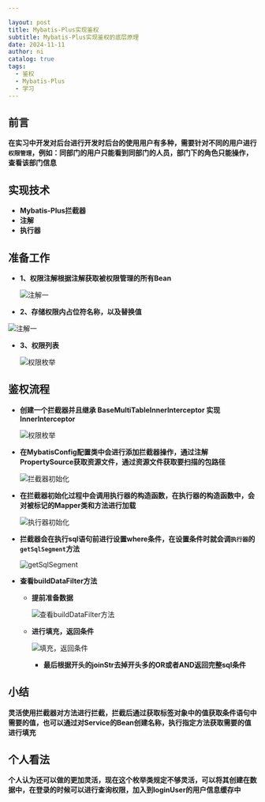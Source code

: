 ```yaml
---

layout: post
title: Mybatis-Plus实现鉴权
subtitle: Mybatis-Plus实现鉴权的底层原理
date: 2024-11-11
author: ni
catalog: true
tags:
  - 鉴权
  - Mybatis-Plus
  - 学习
---
```




## 前言

​	**在实习中开发对后台进行开发时后台的使用用户有多种，需要针对不同的用户进行`权限管理`，例如：同部门的用户只能看到同部门的人员，部门下的角色只能操作，查看该部门信息**

## 实现技术

- **Mybatis-Plus拦截器**
- **注解**
- **执行器**

## 准备工作

- **1、权限注解根据注解获取被权限管理的所有Bean**
  <p>
    <img src="https://ni-blog.oss-rg-china-mainland.aliyuncs.com/Snipaste_2024-11-11_15-39-57.png" alt="注解一" title="注解一" />
  </p>

-  **2、存储权限内占位符名称，以及替换值**
  <p>
   <img src="https://ni-blog.oss-rg-china-mainland.aliyuncs.com/db20ff071cf1268bdea75101aab4bc5.png" alt="注解一" title="注解一"  />
  </p>
  
- **3、权限列表**
  <p>
   <img src="https://ni-blog.oss-rg-china-mainland.aliyuncs.com/Snipaste_2024-11-11_15-44-21.png" alt="权限枚举" title="权限枚举"  />
  </p>
## 鉴权流程

- **创建一个拦截器并且继承 BaseMultiTableInnerInterceptor 实现InnerInterceptor**
   <p>
   <img src="https://ni-blog.oss-rg-china-mainland.aliyuncs.com/Snipaste_2024-11-11_15-40-43.png" alt="权限枚举" title="权限枚举" />
  </p>
- **在MybatisConfig配置类中会进行添加拦截器操作，通过注解PropertySource获取资源文件，通过资源文件获取要扫描的包路径**
  <p>
   <img src="https://ni-blog.oss-rg-china-mainland.aliyuncs.com/Snipaste_2024-11-11_16-33-06.png" alt="拦截器初始化" title="拦截器初始化"  />
  </p>
- **在拦截器初始化过程中会调用执行器的构造函数，在执行器的构造函数中，会对被标记的Mapper类和方法进行加载**
  <p>
   <img src="https://ni-blog.oss-rg-china-mainland.aliyuncs.com/Snipaste_2024-11-11_15-42-59.png" alt="执行器初始化" title="执行器初始化"  />
  </p>
- **拦截器会在执行sql语句前进行设置where条件，在设置条件时就会调`执行器`的`getSqlSegment`方法**
  <p>
   <img src="https://ni-blog.oss-rg-china-mainland.aliyuncs.com/Snipaste_2024-11-11_17-05-14.png" alt="getSqlSegment" title="getSqlSegment"  />
  </p>
- **查看buildDataFilter方法**
  - **提前准备数据**
	   <p>
	   <img src="https://ni-blog.oss-rg-china-mainland.aliyuncs.com/Snipaste_2024-11-11_17-12-13.png" alt="查看buildDataFilter方法" title="查看buildDataFilter方法" />
	   </p>
  - **进行填充，返回条件**
  
     <p>
     <img src="https://ni-blog.oss-rg-china-mainland.aliyuncs.com/Snipaste_2024-11-11_17-18-20.png" alt="填充，返回条件" title="填充，返回条件"  />
     </p>
     
    - **最后根据开头的joinStr去掉开头多的OR或者AND返回完整sql条件**

## 小结

​	**灵活使用拦截器对方法进行拦截，拦截后通过获取标签对象中的值获取条件语句中需要的值，也可以通过对Service的Bean创建名称，执行指定方法获取需要的值进行填充**

## 个人看法

​	**个人认为还可以做的更加灵活，现在这个枚举类规定不够灵活，可以将其创建在数据中，在登录的时候可以进行查询权限，加入到loginUser的用户信息缓存中**
